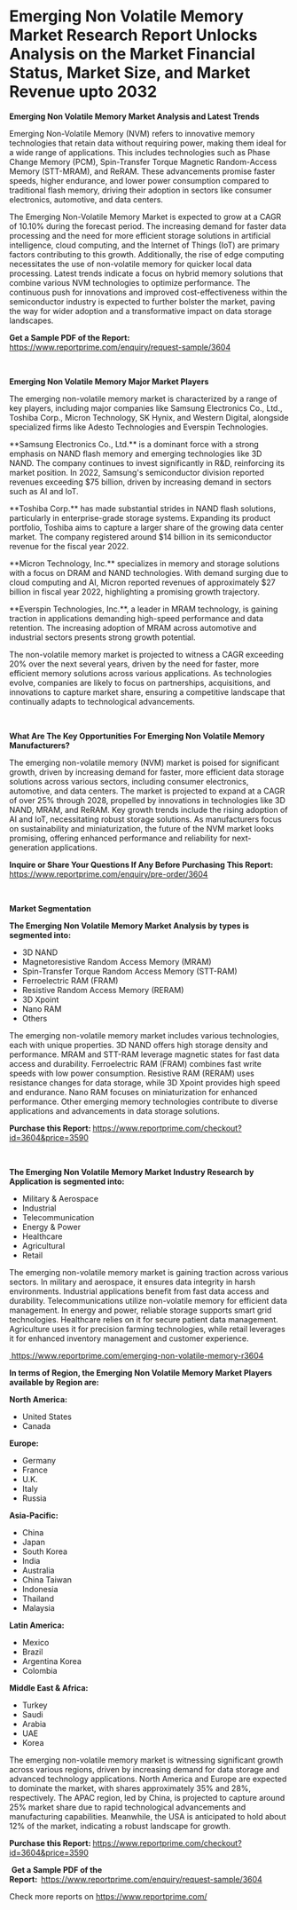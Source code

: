 <p><h1>Emerging Non Volatile Memory Market Research Report Unlocks Analysis on the Market Financial Status, Market Size, and Market Revenue upto 2032</h1></p><p><strong>Emerging Non Volatile Memory Market Analysis and Latest Trends</strong></p>
<p><p>Emerging Non-Volatile Memory (NVM) refers to innovative memory technologies that retain data without requiring power, making them ideal for a wide range of applications. This includes technologies such as Phase Change Memory (PCM), Spin-Transfer Torque Magnetic Random-Access Memory (STT-MRAM), and ReRAM. These advancements promise faster speeds, higher endurance, and lower power consumption compared to traditional flash memory, driving their adoption in sectors like consumer electronics, automotive, and data centers.</p><p>The Emerging Non-Volatile Memory Market is expected to grow at a CAGR of 10.10% during the forecast period. The increasing demand for faster data processing and the need for more efficient storage solutions in artificial intelligence, cloud computing, and the Internet of Things (IoT) are primary factors contributing to this growth. Additionally, the rise of edge computing necessitates the use of non-volatile memory for quicker local data processing. Latest trends indicate a focus on hybrid memory solutions that combine various NVM technologies to optimize performance. The continuous push for innovations and improved cost-effectiveness within the semiconductor industry is expected to further bolster the market, paving the way for wider adoption and a transformative impact on data storage landscapes.</p></p>
<p><strong>Get a Sample PDF of the Report:&nbsp;</strong> <a href="https://www.reportprime.com/enquiry/request-sample/3604?utm_campaign=3356&utm_medium=2&utm_source=Github&utm_content=ia&utm_term=18032025&utm_id=emerging-non-volatile-memory">https://www.reportprime.com/enquiry/request-sample/3604</a></p>
<p>&nbsp;</p>
<p><strong>Emerging Non Volatile Memory Major Market Players</strong></p>
<p><p>The emerging non-volatile memory market is characterized by a range of key players, including major companies like Samsung Electronics Co., Ltd., Toshiba Corp., Micron Technology, SK Hynix, and Western Digital, alongside specialized firms like Adesto Technologies and Everspin Technologies.</p><p>**Samsung Electronics Co., Ltd.** is a dominant force with a strong emphasis on NAND flash memory and emerging technologies like 3D NAND. The company continues to invest significantly in R&D, reinforcing its market position. In 2022, Samsung's semiconductor division reported revenues exceeding $75 billion, driven by increasing demand in sectors such as AI and IoT.</p><p>**Toshiba Corp.** has made substantial strides in NAND flash solutions, particularly in enterprise-grade storage systems. Expanding its product portfolio, Toshiba aims to capture a larger share of the growing data center market. The company registered around $14 billion in its semiconductor revenue for the fiscal year 2022.</p><p>**Micron Technology, Inc.** specializes in memory and storage solutions with a focus on DRAM and NAND technologies. With demand surging due to cloud computing and AI, Micron reported revenues of approximately $27 billion in fiscal year 2022, highlighting a promising growth trajectory.</p><p>**Everspin Technologies, Inc.**, a leader in MRAM technology, is gaining traction in applications demanding high-speed performance and data retention. The increasing adoption of MRAM across automotive and industrial sectors presents strong growth potential.</p><p>The non-volatile memory market is projected to witness a CAGR exceeding 20% over the next several years, driven by the need for faster, more efficient memory solutions across various applications. As technologies evolve, companies are likely to focus on partnerships, acquisitions, and innovations to capture market share, ensuring a competitive landscape that continually adapts to technological advancements.</p></p>
<p>&nbsp;</p>
<p><strong>What Are The Key Opportunities For Emerging Non Volatile Memory Manufacturers?</strong></p>
<p><p>The emerging non-volatile memory (NVM) market is poised for significant growth, driven by increasing demand for faster, more efficient data storage solutions across various sectors, including consumer electronics, automotive, and data centers. The market is projected to expand at a CAGR of over 25% through 2028, propelled by innovations in technologies like 3D NAND, MRAM, and ReRAM. Key growth trends include the rising adoption of AI and IoT, necessitating robust storage solutions. As manufacturers focus on sustainability and miniaturization, the future of the NVM market looks promising, offering enhanced performance and reliability for next-generation applications.</p></p>
<p><strong>Inquire or Share Your Questions If Any Before Purchasing This Report:</strong> <a href="https://www.reportprime.com/enquiry/pre-order/3604?utm_campaign=3356&utm_medium=2&utm_source=Github&utm_content=ia&utm_term=18032025&utm_id=emerging-non-volatile-memory">https://www.reportprime.com/enquiry/pre-order/3604</a></p>
<p>&nbsp;</p>
<p><strong>Market Segmentation</strong></p>
<p><strong>The Emerging Non Volatile Memory Market Analysis by types is segmented into:</strong></p>
<p><ul><li>3D NAND</li><li>Magnetoresistive Random Access Memory (MRAM)</li><li>Spin-Transfer Torque Random Access Memory (STT-RAM)</li><li>Ferroelectric RAM (FRAM)</li><li>Resistive Random Access Memory (RERAM)</li><li>3D Xpoint</li><li>Nano RAM</li><li>Others</li></ul></p>
<p><p>The emerging non-volatile memory market includes various technologies, each with unique properties. 3D NAND offers high storage density and performance. MRAM and STT-RAM leverage magnetic states for fast data access and durability. Ferroelectric RAM (FRAM) combines fast write speeds with low power consumption. Resistive RAM (RERAM) uses resistance changes for data storage, while 3D Xpoint provides high speed and endurance. Nano RAM focuses on miniaturization for enhanced performance. Other emerging memory technologies contribute to diverse applications and advancements in data storage solutions.</p></p>
<p><strong>Purchase this Report:&nbsp;</strong><a href="https://www.reportprime.com/checkout?id=3604&price=3590&utm_campaign=3356&utm_medium=2&utm_source=Github&utm_content=ia&utm_term=18032025&utm_id=emerging-non-volatile-memory">https://www.reportprime.com/checkout?id=3604&price=3590</a></p>
<p>&nbsp;</p>
<p><strong>The Emerging Non Volatile Memory Market Industry Research by Application is segmented into:</strong></p>
<p><ul><li>Military & Aerospace</li><li>Industrial</li><li>Telecommunication</li><li>Energy & Power</li><li>Healthcare</li><li>Agricultural</li><li>Retail</li></ul></p>
<p><p>The emerging non-volatile memory market is gaining traction across various sectors. In military and aerospace, it ensures data integrity in harsh environments. Industrial applications benefit from fast data access and durability. Telecommunications utilize non-volatile memory for efficient data management. In energy and power, reliable storage supports smart grid technologies. Healthcare relies on it for secure patient data management. Agriculture uses it for precision farming technologies, while retail leverages it for enhanced inventory management and customer experience.</p></p>
<p><a href="https://www.reportprime.com/emerging-non-volatile-memory-r3604?utm_campaign=3356&utm_medium=2&utm_source=Github&utm_content=ia&utm_term=18032025&utm_id=emerging-non-volatile-memory">&nbsp;https://www.reportprime.com/emerging-non-volatile-memory-r3604</a></p>
<p><strong>In terms of Region, the Emerging Non Volatile Memory Market Players available by Region are:</strong></p>
<p>
    <p> <strong> North America: </strong>
        <ul>
            <li>United States</li>
            <li>Canada</li>
        </ul>
        </p> 
    <p> <strong> Europe: </strong>
        <ul>
            <li>Germany</li>
            <li>France</li>
            <li>U.K.</li>
            <li>Italy</li>
            <li>Russia</li>
        </ul>
        </p> 
    <p> <strong> Asia-Pacific: </strong>
        <ul>
            <li>China</li>
            <li>Japan</li>
            <li>South Korea</li>
            <li>India</li>
            <li>Australia</li>
            <li>China Taiwan</li>
            <li>Indonesia</li>
            <li>Thailand</li>
            <li>Malaysia</li>
        </ul>
        </p> 
    <p> <strong> Latin America: </strong>
        <ul>
            <li>Mexico</li>
            <li>Brazil</li>
            <li>Argentina Korea</li>
            <li>Colombia</li>
        </ul>
        </p> 
    <p> <strong> Middle East & Africa: </strong>
        <ul>
            <li>Turkey</li>
            <li>Saudi</li>
            <li>Arabia</li>
            <li>UAE</li>
            <li>Korea</li>
        </ul>
    </p>
    </p>
<p><p>The emerging non-volatile memory market is witnessing significant growth across various regions, driven by increasing demand for data storage and advanced technology applications. North America and Europe are expected to dominate the market, with shares approximately 35% and 28%, respectively. The APAC region, led by China, is projected to capture around 25% market share due to rapid technological advancements and manufacturing capabilities. Meanwhile, the USA is anticipated to hold about 12% of the market, indicating a robust landscape for growth.</p></p>
<p><strong>Purchase this Report: </strong><a href="https://www.reportprime.com/checkout?id=3604&price=3590&utm_campaign=3356&utm_medium=2&utm_source=Github&utm_content=ia&utm_term=18032025&utm_id=emerging-non-volatile-memory">https://www.reportprime.com/checkout?id=3604&price=3590</a></p>
<p>&nbsp;<strong>Get a Sample PDF of the Report:&nbsp;&nbsp;</strong><a href="https://www.reportprime.com/enquiry/request-sample/3604?utm_campaign=3356&utm_medium=2&utm_source=Github&utm_content=ia&utm_term=18032025&utm_id=emerging-non-volatile-memory">https://www.reportprime.com/enquiry/request-sample/3604</a></p>
<p><strong></strong></p>
<p>Check more reports on <a href="https://www.reportprime.com/?utm_campaign=3356&utm_medium=2&utm_source=Github&utm_content=ia&utm_term=18032025&utm_id=emerging-non-volatile-memory">https://www.reportprime.com/</a></p>